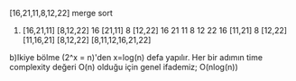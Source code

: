 [16,21,11,8,12,22] merge sort


1) [16,21,11] [8,12,22]
16 [21,11] 8 [12,22]
16 21 11 8 12 22
16 [11,21] 8 [12,22]
[11,16,21] [8,12,22]
[8,11,12,16,21,22]

b)Ikiye bölme (2^x = n)'den x=log(n) defa yapılır. Her bir adımın time complexity değeri O(n) olduğu için genel ifademiz;
O(nlog(n))

